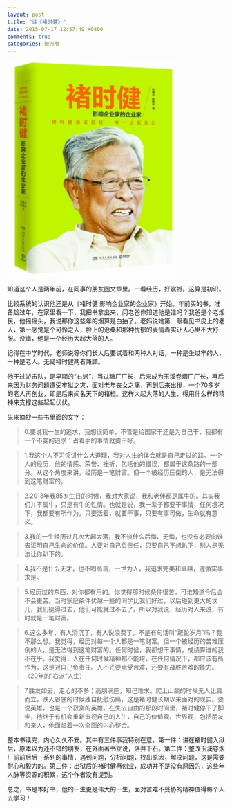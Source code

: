 ```yaml
---
layout: post
title: "读《褚时健》"
date: 2015-07-17 12:57:49 +0800
comments: true
categories: 破万卷
---
```


![1.jpg](/images/du_chu_shi_jian/1.jpg)

知道这个人是两年前，在同事的朋友圈文章里。一看经历，好震撼。这算是初识。  

比较系统的认识他还是从《褚时健 影响企业家的企业家》开始。年前买的书，准备趁过年，在家里看一下，我把书拿出来，问老爸你知道他是谁吗？我爸是个老烟民，他摇摇头，我说那你这些年的烟算是白抽了。老妈说她第一眼看见书皮上的老人，第一感觉是个可怜之人，脸上的沧桑和那种忧郁的表情着实让人心里不大舒服。没错，他是一个经历大起大落的人。  

记得在中学时代，老师说等你们长大后要试着和两种人对话，一种是坐过牢的人，一种是老人。无疑褚时健两者兼顾。  

他干过游击队，是早期的“右派”，当过糖厂厂长，后来成为玉溪卷烟厂厂长，再后来因为财务问题遭受牢狱之灾，面对老年丧女之痛，再到后来出狱，一个70多岁的老人再创业，即是后来闻名天下的褚橙。这样大起大落的人生，得用什么样的精神来支撑这些起起伏伏。  

先来摘抄一些书里面的文字：  

>0.要说我一生的追求，我想很简单，不管是给国家干还是为自己干，我都有一个不变的追求：占着手的事情就要干好。  

>1.我这个人不习惯讲什么大道理，我对人生的体会就是自己走过的路。一个人的经历，他的情感、荣誉、挫折，包括他的错误，都属于这条路的一部分。从这个角度来讲，经历是一笔财富。但一个被经历压倒的人，是无法得到这笔财富的。  

>2.2013年我85岁生日的时候，我对大家说，我和老伴都是属牛的。其实我们并不属牛，只是有牛的性情。也就是说，我一辈子都要干事情，任何境况下，我都要有所作为。只要活着，就要干事，只要有事可做，生命就有意义。  

>3.我的一生经历过几次大起大落，我不谈什么后悔、无悔，也没有必要向谁去证明自己生命的价值。人要对自己负责任，只要自己不想趴下，别人是无法让你趴下的。  

>4.我不是什么天才，也不唱高调，一世为人，我追求完美和卓越，遵循实事求是。  

>5.经历过的东西，对你都有用的。你觉得那时候条件很苦，可谁知道今后会不会更苦。当时家庭条件优越一些的同学比我们好过，以后碰到更大的坎儿，我们挺得过去，他们可能就过不去了。所以对我说，经历对人来说，有时就是一笔财富。  

>6.这么多年，有人消沉了，有人说浪费了，不是有句话叫“蹉跎岁月”吗？我不那么想。我觉得，经历对每一个人都是一笔财富。但一个被经历的苦难压倒的人，是无法得到这笔财富的。任何时候，我都想干事情，成绩算谁的我不在乎。我觉得，人在任何时候精神都不能垮，在任何情况下，都应该有所作为，这是对自己负责任。人不光要承受苦难，还要有战胜苦难的能力。（20年的”右派“人生）  

>7.胜友如云，走心的不多；高朋满座，知己难求。爬上山巅的时候无人比肩而立，跌入谷底的时候独自抚慰伤痛，这是褚时健长期以来面对的现实。要说英雄，也是一个寂寞的英雄。在失去自由的那段时间里，褚时健停下了脚步，他终于有机会重新审视自己的人生，自己的价值观、世界观，包括朋友和亲人，他面临着一次全面的内心整合。  

整本书读完，内心久久不安。其中有三件事我特别在意。第一件：讲在褚时健入狱后，原本以为还不错的朋友，在外面著书立说，落井下石。第二件：整改玉溪卷烟厂前前后后一系列的事情，遇到问题，分析问题，找出原因，解决问题，这是需要耐心和毅力的。第三件：出狱后的褚时健再创业，成功并不是没有原因的，这些年人脉等资源的积累，这个作者没有提到。  

总之，书是本好书，他的一生更是伟大的一生，面对苦难不妥协的精神值得每个人去学习！  